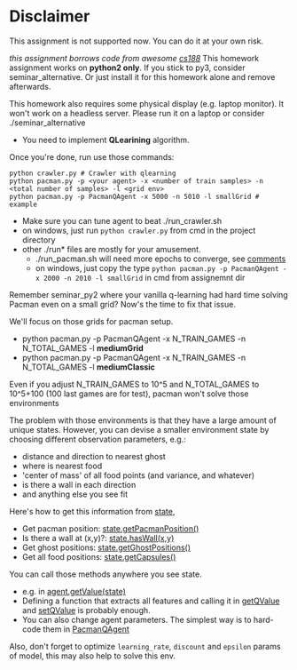 # Disclaimer
This assignment is not supported now. You can do it at your own risk. 

_this assignment borrows code from awesome [cs188](http://ai.berkeley.edu/project_overview.html)_
This homework assignment works on __python2 only__. If you stick to py3, consider seminar_alternative. Or just install it for this homework alone and remove afterwards.

This homework also requires some physical display (e.g. laptop monitor). It won't work on a headless server. Please run it on a laptop or consider ./seminar_alternative


* You need to implement **QLearining** algorithm.

Once you're done, run use those commands:
```
python crawler.py # Crawler with qlearning
python pacman.py -p <your agent> -x <number of train samples> -n <total number of samples> -l <grid env>
python pacman.py -p PacmanQAgent -x 5000 -n 5010 -l smallGrid # example
```
* Make sure you can tune agent to beat ./run_crawler.sh
 * on windows, just run `python crawler.py` from cmd in the project directory
* other ./run* files are mostly for your amusement. 
  * ./run_pacman.sh will need more epochs to converge, see [comments](https://github.com/yandexdataschool/Practical_RL/blob/spring20/week03_model_free/crawler_and_pacman/seminar_py2/run_pacman.sh)
  * on windows, just copy the type `python pacman.py -p PacmanQAgent -x 2000 -n 2010 -l smallGrid` in cmd from assignemnt dir


Remember seminar_py2 where your vanilla q-learning had hard time solving Pacman even on a small grid? Now's the time to fix that issue.

We'll focus on those grids for pacman setup.
* python pacman.py -p PacmanQAgent -x N_TRAIN_GAMES -n N_TOTAL_GAMES -l __mediumGrid__
* python pacman.py -p PacmanQAgent -x N_TRAIN_GAMES -n N_TOTAL_GAMES -l __mediumClassic__

Even if you adjust N_TRAIN_GAMES to 10^5 and N_TOTAL_GAMES to 10^5+100 (100 last games are for test), pacman won't solve those environments

The problem with those environments is that they have a large amount of unique states. However, you can devise a smaller environment state by choosing different observation parameters, e.g.:
 * distance and direction to nearest ghost
 * where is nearest food
 * 'center of mass' of all food points (and variance, and whatever)
 * is there a wall in each direction
 * and anything else you see fit 
 
Here's how to get this information from [state](https://github.com/yandexdataschool/Practical_RL/blob/7a559f8/week03_model_free/seminar_py2/pacman.py#L49),
 * Get pacman position: [state.getPacmanPosition()](https://github.com/yandexdataschool/Practical_RL/blob/7a559f8/week03_model_free/seminar_py2/pacman.py#L128)
 * Is there a wall at (x,y)?: [state.hasWall(x,y)](https://github.com/yandexdataschool/Practical_RL/blob/7a559f8/week03_model_free/seminar_py2/pacman.py#L189)
 * Get ghost positions: [state.getGhostPositions()](https://github.com/yandexdataschool/Practical_RL/blob/7a559f8/week03_model_free/seminar_py2/pacman.py#L144)
 * Get all food positions: [state.getCapsules()](https://github.com/yandexdataschool/Practical_RL/blob/7a559f8/week03_model_free/seminar_py2/pacman.py#L153)
 
You can call those methods anywhere you see state.
 * e.g. in [agent.getValue(state)](https://github.com/yandexdataschool/Practical_RL/blob/7a559f8/week03_model_free/seminar_py2/qlearningAgents.py#L52)
 * Defining a function that extracts all features and calling it in [getQValue](https://github.com/yandexdataschool/Practical_RL/blob/7a559f8/week03_model_free/seminar_py2/qlearningAgents.py#L38) and [setQValue](https://github.com/yandexdataschool/Practical_RL/blob/7a559f8/week03_model_free/seminar_py2/qlearningAgents.py#L44) is probably enough.
 * You can also change agent parameters. The simplest way is to hard-code them in [PacmanQAgent](https://github.com/yandexdataschool/Practical_RL/blob/7a559f8/week03_model_free/seminar_py2/qlearningAgents.py#L140)

Also, don't forget to optimize ```learning_rate```, ```discount``` and ```epsilon``` params of model, this may also help to solve this env.
